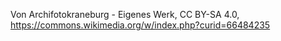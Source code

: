 Von Archifotokraneburg - Eigenes Werk, CC BY-SA 4.0, https://commons.wikimedia.org/w/index.php?curid=66484235